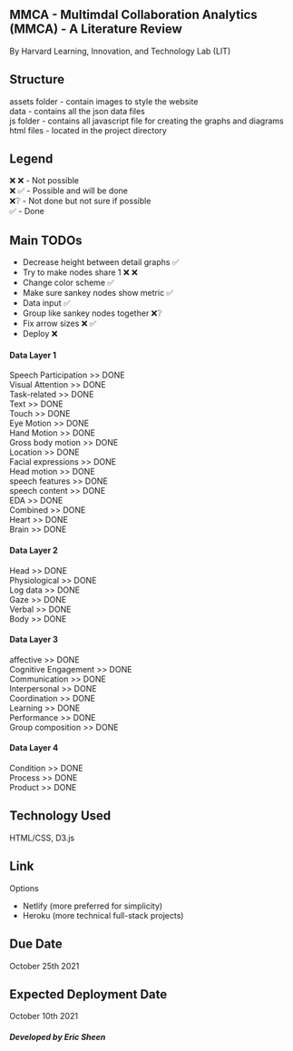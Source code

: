 ## MMCA - Multimdal Collaboration Analytics (MMCA) - A Literature Review

By Harvard Learning, Innovation, and Technology Lab (LIT)

## Structure

assets folder - contain images to style the website </br>
data - contains all the json data files </br>
js folder - contains all javascript file for creating the graphs and diagrams </br>
html files - located in the project directory </br>

## Legend

❌ ❌ - Not possible </br>
❌ ✅ - Possible and will be done </br>
❌❔ - Not done but not sure if possible </br>
✅ - Done

## Main TODOs

- Decrease height between detail graphs ✅
- Try to make nodes share 1 ❌ ❌ 
- Change color scheme ✅
- Make sure sankey nodes show metric ✅
- Data input ✅
- Group like sankey nodes together ❌❔
- Fix arrow sizes ❌ ✅
- Deploy ❌

#### Data Layer 1 
Speech Participation >> DONE </br>
Visual Attention >> DONE </br>
Task-related >> DONE </br>
Text >> DONE </br>
Touch >> DONE </br>
Eye Motion >> DONE </br>
Hand Motion >> DONE </br>
Gross body motion >> DONE </br>
Location >> DONE </br>
Facial expressions >> DONE </br>
Head motion >> DONE </br>
speech features >> DONE </br>
speech content >> DONE </br>
EDA >> DONE </br>
Combined >> DONE </br>
Heart >> DONE </br>
Brain >> DONE </br>

#### Data Layer 2
Head >> DONE </br>
Physiological >> DONE </br>
Log data >> DONE </br>
Gaze >> DONE </br>
Verbal >> DONE </br>
Body >> DONE </br>

#### Data Layer 3
affective >> DONE </br>
Cognitive Engagement >> DONE </br>
Communication >> DONE </br>
Interpersonal >> DONE </br>
Coordination >> DONE </br>
Learning >> DONE </br>
Performance >> DONE </br>
Group composition >> DONE </br>

#### Data Layer 4
Condition >> DONE </br>
Process >> DONE </br>
Product >> DONE

## Technology Used

HTML/CSS, D3.js

## Link

Options
- Netlify (more preferred for simplicity)
- Heroku (more technical full-stack projects)

## Due Date

October 25th 2021

## Expected Deployment Date

October 10th 2021

##### Developed by Eric Sheen